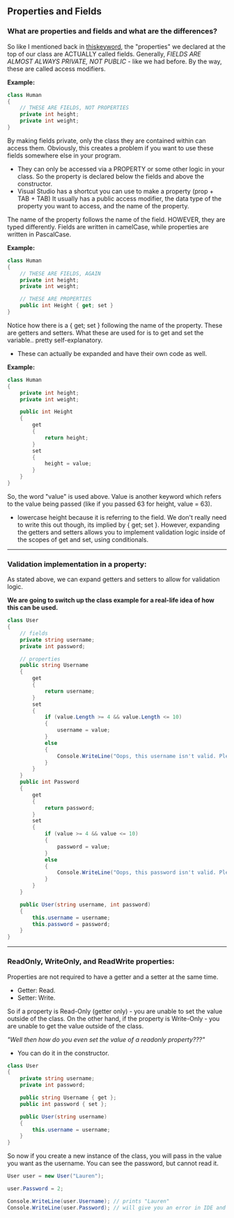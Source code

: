 ## Properties and Fields

### What are properties and fields and what are the differences?

So like I mentioned back in [thiskeyword](../master/thiskeyword.md), the "properties" we declared at the top of our class are ACTUALLY called fields.
Generally, _FIELDS ARE ALMOST ALWAYS PRIVATE, NOT PUBLIC_ - like we had before. By the way, these are called access modifiers.

**Example:**

```csharp
class Human
{
    // THESE ARE FIELDS, NOT PROPERTIES
    private int height;
    private int weight;
}
```

By making fields private, only the class they are contained within can access them. Obviously, this creates a problem if you want to use these fields somewhere else in your program.

- They can only be accessed via a PROPERTY or some other logic in your class.
  So the property is declared below the fields and above the constructor.
- Visual Studio has a shortcut you can use to make a property (prop + TAB + TAB)
  It usually has a public access modifier, the data type of the property you want to access, and the name of the property.

The name of the property follows the name of the field. HOWEVER, they are typed differently. Fields are written in camelCase, while properties are written in PascalCase.

**Example:**

```csharp
class Human
{
    // THESE ARE FIELDS, AGAIN
    private int height;
    private int weight;

    // THESE ARE PROPERTIES
    public int Height { get; set }
}
```

Notice how there is a { get; set } following the name of the property. These are getters and setters. What these are used for is to get and set the variable.. pretty self-explanatory.

- These can actually be expanded and have their own code as well.

**Example:**

```csharp
class Human
{
    private int height;
    private int weight;

    public int Height
    {
        get
        {
            return height;
        }
        set
        {
            height = value;
        }
    }
}
```

So, the word "value" is used above. Value is another keyword which refers to the value being passed (like if you passed 63 for height, value = 63).

- lowercase height because it is referring to the field.
  We don't really need to write this out though, its implied by { get; set }. However, expanding the getters and setters allows you to implement validation logic inside of the scopes of get and set, using conditionals.

---

### Validation implementation in a property:

As stated above, we can expand getters and setters to allow for validation logic.

**We are going to switch up the class example for a real-life idea of how this can be used.**

```csharp
class User
{
    // fields
    private string username;
    private int password;

    // properties
    public string Username
    {
        get
        {
            return username;
        }
        set
        {
            if (value.Length >= 4 && value.Length <= 10)
            {
                username = value;
            }
            else
            {
                Console.WriteLine("Oops, this username isn't valid. Please use a username with 4 to 10 characters!");
            }
        }
    }
    public int Password
    {
        get
        {
            return password;
        }
        set
        {
            if (value >= 4 && value <= 10)
            {
                password = value;
            }
            else
            {
                Console.WriteLine("Oops, this password isn't valid. Please use a password between 4 and 10.");
            }
        }
    }

    public User(string username, int password)
    {
        this.username = username;
        this.password = password;
    }
}
```

---

### ReadOnly, WriteOnly, and ReadWrite properties:

Properties are not required to have a getter and a setter at the same time.

- Getter: Read.
- Setter: Write.

So if a property is Read-Only (getter only) - you are unable to set the value outside of the class.
On the other hand, if the property is Write-Only - you are unable to get the value outside of the class.

_"Well then how do you even set the value of a readonly property???"_

- You can do it in the constructor.

```csharp
class User
{
    private string username;
    private int password;

    public string Username { get };
    public int password { set };

    public User(string username)
    {
        this.username = username;
    }
}
```

So now if you create a new instance of the class, you will pass in the value you want as the username.
You can see the password, but cannot read it.

```csharp
User user = new User("Lauren");

user.Password = 2;

Console.WriteLine(user.Username); // prints "Lauren"
Console.WriteLine(user.Password); // will give you an error in IDE and not compile
```

